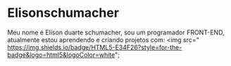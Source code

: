 # Elisonschumacher
Meu nome é Elison duarte schumacher, sou um programador FRONT-END, atualmente estou aprendendo e criando projetos com: 
<img src="	https://img.shields.io/badge/HTML5-E34F26?style=for-the-badge&logo=html5&logoColor=white";
